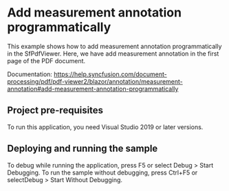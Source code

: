 # Add measurement annotation programmatically
This example shows how to add measurement annotation programmatically in the SfPdfViewer. Here, we have add measurement annotation in the first page of the PDF document.

Documentation: https://help.syncfusion.com/document-processing/pdf/pdf-viewer2/blazor/annotation/measurement-annotation#add-measurement-annotation-programmatically

## Project pre-requisites
To run this application, you need Visual Studio 2019 or later versions.

## Deploying and running the sample
To debug while running the application, press F5 or select Debug > Start Debugging. To run the sample without debugging, press Ctrl+F5 or selectDebug > Start Without Debugging.